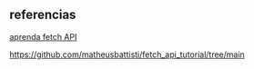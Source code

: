 ## referencias

[aprenda fetch API](https://www.youtube.com/watch?v=qIGYM4S8x50)

https://github.com/matheusbattisti/fetch_api_tutorial/tree/main
